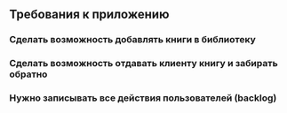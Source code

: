 ## Требования к приложению
### Сделать возможность добавлять книги в библиотеку
### Сделать возможность отдавать клиенту книгу и забирать обратно
### Нужно записывать все действия пользователей (backlog)
